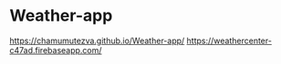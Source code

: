 # Weather-app
https://chamumutezva.github.io/Weather-app/
https://weathercenter-c47ad.firebaseapp.com/
